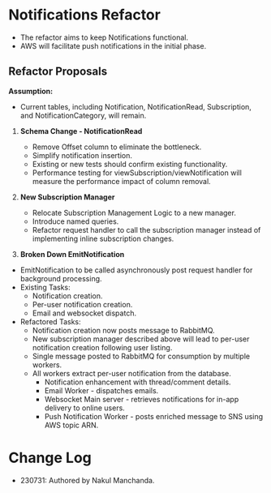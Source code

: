 # Notifications Refactor

- The refactor aims to keep Notifications functional.
- AWS will facilitate push notifications in the initial phase.

## Refactor Proposals

**Assumption:**
- Current tables, including Notification, NotificationRead, Subscription, and NotificationCategory, will remain.

1. **Schema Change - NotificationRead**
   - Remove Offset column to eliminate the bottleneck.
   - Simplify notification insertion.
   - Existing or new tests should confirm existing functionality.
   - Performance testing for viewSubscription/viewNotification will measure the performance impact of column removal.

2. **New Subscription Manager**
   - Relocate Subscription Management Logic to a new manager.
   - Introduce named queries.
   - Refactor request handler to call the subscription manager instead of implementing inline subscription changes.

3. **Broken Down EmitNotification**
 - EmitNotification to be called asynchronously post request handler for background processing.
 - Existing Tasks:
    - Notification creation.
    - Per-user notification creation.
    - Email and websocket dispatch.
  - Refactored Tasks:
    - Notification creation now posts message to RabbitMQ.
    - New subscription manager described above will lead to per-user notification creation following user listing.
    - Single message posted to RabbitMQ for consumption by multiple workers.
    - All workers extract per-user notification from the database.
       - Notification enhancement with thread/comment details.
       - Email Worker - dispatches emails.
       - Websocket Main server - retrieves notifications for in-app delivery to online users.
       - Push Notification Worker - posts enriched message to SNS using AWS topic ARN.

# Change Log

- 230731: Authored by Nakul Manchanda.
